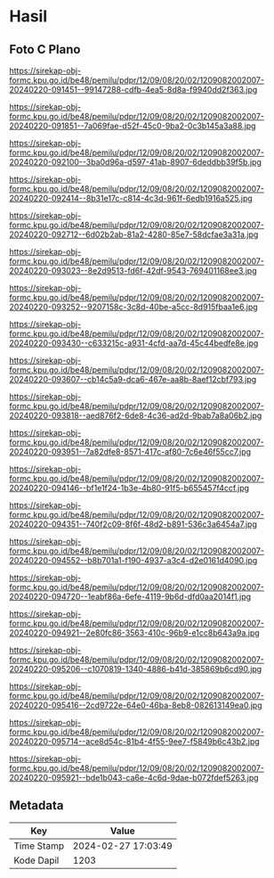 # Hasil

## Foto C Plano

https://sirekap-obj-formc.kpu.go.id/be48/pemilu/pdpr/12/09/08/20/02/1209082002007-20240220-091451--99147288-cdfb-4ea5-8d8a-f9940dd2f363.jpg

https://sirekap-obj-formc.kpu.go.id/be48/pemilu/pdpr/12/09/08/20/02/1209082002007-20240220-091851--7a069fae-d52f-45c0-9ba2-0c3b145a3a88.jpg

https://sirekap-obj-formc.kpu.go.id/be48/pemilu/pdpr/12/09/08/20/02/1209082002007-20240220-092100--3ba0d96a-d597-41ab-8907-6deddbb39f5b.jpg

https://sirekap-obj-formc.kpu.go.id/be48/pemilu/pdpr/12/09/08/20/02/1209082002007-20240220-092414--8b31e17c-c814-4c3d-961f-6edb1916a525.jpg

https://sirekap-obj-formc.kpu.go.id/be48/pemilu/pdpr/12/09/08/20/02/1209082002007-20240220-092712--6d02b2ab-81a2-4280-85e7-58dcfae3a31a.jpg

https://sirekap-obj-formc.kpu.go.id/be48/pemilu/pdpr/12/09/08/20/02/1209082002007-20240220-093023--8e2d9513-fd6f-42df-9543-769401168ee3.jpg

https://sirekap-obj-formc.kpu.go.id/be48/pemilu/pdpr/12/09/08/20/02/1209082002007-20240220-093252--9207158c-3c8d-40be-a5cc-8d915fbaa1e6.jpg

https://sirekap-obj-formc.kpu.go.id/be48/pemilu/pdpr/12/09/08/20/02/1209082002007-20240220-093430--c633215c-a931-4cfd-aa7d-45c44bedfe8e.jpg

https://sirekap-obj-formc.kpu.go.id/be48/pemilu/pdpr/12/09/08/20/02/1209082002007-20240220-093607--cb14c5a9-dca6-467e-aa8b-8aef12cbf793.jpg

https://sirekap-obj-formc.kpu.go.id/be48/pemilu/pdpr/12/09/08/20/02/1209082002007-20240220-093818--aed876f2-6de8-4c36-ad2d-9bab7a8a06b2.jpg

https://sirekap-obj-formc.kpu.go.id/be48/pemilu/pdpr/12/09/08/20/02/1209082002007-20240220-093951--7a82dfe8-8571-417c-af80-7c6e46f55cc7.jpg

https://sirekap-obj-formc.kpu.go.id/be48/pemilu/pdpr/12/09/08/20/02/1209082002007-20240220-094146--bf1e1f24-1b3e-4b80-91f5-b655457f4ccf.jpg

https://sirekap-obj-formc.kpu.go.id/be48/pemilu/pdpr/12/09/08/20/02/1209082002007-20240220-094351--740f2c09-8f6f-48d2-b891-536c3a6454a7.jpg

https://sirekap-obj-formc.kpu.go.id/be48/pemilu/pdpr/12/09/08/20/02/1209082002007-20240220-094552--b8b701a1-f190-4937-a3c4-d2e0161d4090.jpg

https://sirekap-obj-formc.kpu.go.id/be48/pemilu/pdpr/12/09/08/20/02/1209082002007-20240220-094720--1eabf86a-6efe-4119-9b6d-dfd0aa2014f1.jpg

https://sirekap-obj-formc.kpu.go.id/be48/pemilu/pdpr/12/09/08/20/02/1209082002007-20240220-094921--2e80fc86-3563-410c-96b9-e1cc8b643a9a.jpg

https://sirekap-obj-formc.kpu.go.id/be48/pemilu/pdpr/12/09/08/20/02/1209082002007-20240220-095206--c1070819-1340-4886-b41d-385869b6cd90.jpg

https://sirekap-obj-formc.kpu.go.id/be48/pemilu/pdpr/12/09/08/20/02/1209082002007-20240220-095416--2cd9722e-64e0-46ba-8eb8-082613149ea0.jpg

https://sirekap-obj-formc.kpu.go.id/be48/pemilu/pdpr/12/09/08/20/02/1209082002007-20240220-095714--ace8d54c-81b4-4f55-9ee7-f5849b6c43b2.jpg

https://sirekap-obj-formc.kpu.go.id/be48/pemilu/pdpr/12/09/08/20/02/1209082002007-20240220-095921--bde1b043-ca6e-4c6d-9dae-b072fdef5263.jpg


## Metadata

| Key        | Value               |
| ---------- | ------------------- |
| Time Stamp | 2024-02-27 17:03:49 |
| Kode Dapil | 1203                |




